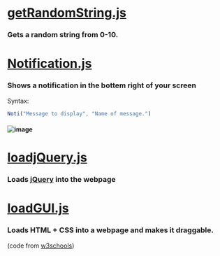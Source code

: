 # [getRandomString.js](https://github.com/ZasticBradyn/BlooketCheatTools/blob/main/utils/getRandomString.js)
### Gets a random string from 0-10.
# [Notification.js](https://github.com/ZasticBradyn/BlooketCheatTools/blob/main/utils/Notification.js)
### Shows a notification in the bottem right of your screen<br>
Syntax:
```js
Noti("Message to display", "Name of message.")
```
#### ![image](https://user-images.githubusercontent.com/69748767/157924746-591a29eb-0f93-4b2a-aa79-2c7412d9fb5c.png)
# [loadjQuery.js](https://github.com/ZasticBradyn/BlooketCheatTools/blob/main/utils/loadjQuery.js)
### Loads [jQuery](https://jquery.com/) into the webpage
# [loadGUI.js](https://github.com/ZasticBradyn/BlooketCheatTools/blob/main/utils/loadGUI.js)
### Loads HTML + CSS into a webpage and makes it draggable.<br>
(code from [w3schools](https://www.w3schools.com/howto/howto_js_draggable.asp))
